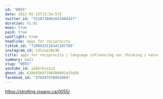 ```yaml
---
id: "0055"
date: 2022-05-23T13:54:57Z
twitter_id: "1528738601655484417"
duration: 51:01
moos: true
paid: true
spotlight: true
headline: apps for reciprocity
tiktok_id: "7100932518341397765"
instagram_id: Cd5zua1Ni9E
title: apps for reciprocity / language influencing our thinking / nature as kin
summary: null
slug: "0055"
youtube_id: a2O4rkszsLU
ghost_id: 628b93b97198480001a53d3b
facebook_id: "374397978041069"
---
```

https://strolling.rosano.ca/0055/
